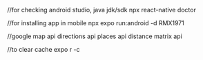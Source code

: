 //for checking android studio, java jdk/sdk
npx react-native doctor

//for installing app in mobile
npx expo run:android -d RMX1971

//google map api
directions api
places api
distance matrix api

//to clear cache
 expo r -c